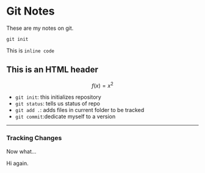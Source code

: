 # Git Notes

These are my notes on git.

```
git init
```

This is `inline code`

<h2>This is an HTML header</h2>

$$f(x) = x^2$$

* `git init`: this initializes repository
* `git status`: tells us status of repo
* `git add .`: adds files in current folder to be tracked
* `git commit`:dedicate myself to a version

---

### Tracking Changes

Now what...

Hi again.
